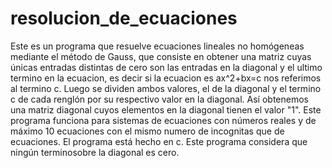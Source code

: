 # resolucion_de_ecuaciones
Este es un programa que resuelve ecuaciones lineales no homógeneas mediante el método de Gauss, que consiste en obtener una matriz cuyas únicas entradas 
distintas de cero son las entradas en la diagonal y el ultimo termino en la ecuacion, es decir si la ecuacion es ax^2+bx=c nos referimos al 
termino c. Luego se dividen ambos valores, el de la diagonal y el termino c de cada renglón por su respectivo valor en la diagonal.
Así obtenemos una matriz diagonal cuyos elementos en la diagonal tienen el valor "1".
Este programa funciona para sistemas de ecuaciones con números reales y de máximo 10 ecuaciones con el mismo numero de incognitas que de ecuaciones.
El programa está hecho en c.
Este programa considera que ningún terminosobre la diagonal es cero.

